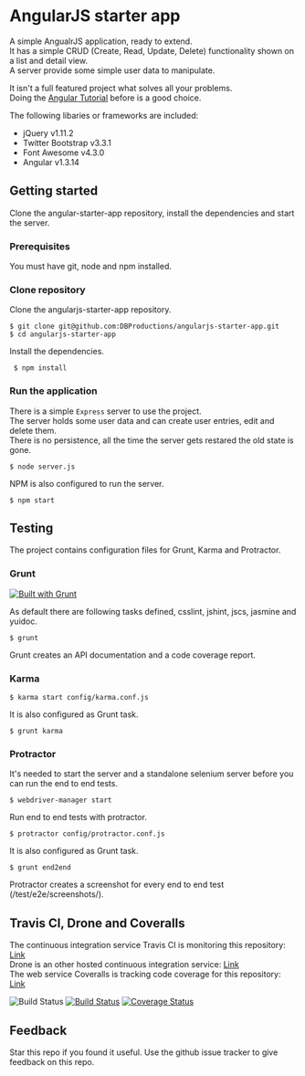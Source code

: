 # AngularJS starter app

A simple AngualrJS application, ready to extend.  
It has a simple CRUD (Create, Read, Update, Delete) functionality shown on a list and detail view.  
A server provide some simple user data to manipulate.

It isn't a full featured project what solves all your problems.  
Doing the [Angular Tutorial](https://docs.angularjs.org/tutorial) before is a good choice.  

The following libaries or frameworks are included:
* jQuery v1.11.2  
* Twitter Bootstrap v3.3.1  
* Font Awesome v4.3.0  
* Angular v1.3.14  

## Getting started

Clone the angular-starter-app repository, install the dependencies and start the server.

### Prerequisites

You must have git, node and npm installed.  

### Clone repository

Clone the angularjs-starter-app repository.

    $ git clone git@github.com:DBProductions/angularjs-starter-app.git
    $ cd angularjs-starter-app

Install the dependencies.

     $ npm install

### Run the application

There is a simple `Express` server to use the project.  
The server holds some user data and can create user entries, edit and delete them.  
There is no persistence, all the time the server gets restared the old state is gone.

    $ node server.js

NPM is also configured to run the server.

    $ npm start

## Testing

The project contains configuration files for Grunt, Karma and Protractor.

### Grunt

[![Built with Grunt](https://cdn.gruntjs.com/builtwith.png)](http://gruntjs.com/)

As default there are following tasks defined, csslint, jshint, jscs, jasmine and yuidoc.

    $ grunt

Grunt creates an API documentation and a code coverage report.

### Karma

    $ karma start config/karma.conf.js

It is also configured as Grunt task.

    $ grunt karma

### Protractor

It's needed to start the server and a standalone selenium server before you can run the end to end tests.

    $ webdriver-manager start

Run end to end tests with protractor.

    $ protractor config/protractor.conf.js

It is also configured as Grunt task.

    $ grunt end2end

Protractor creates a screenshot for every end to end test (/test/e2e/screenshots/).

## Travis CI, Drone and Coveralls

The continuous integration service Travis CI is monitoring this repository: [Link](https://travis-ci.org/DBProductions/angularjs-starter-app)  
Drone is an other hosted continuous integration service: [Link](https://drone.io/github.com/DBProductions/angularjs-starter-app)  
The web service Coveralls is tracking code coverage for this repository: [Link](https://coveralls.io/r/DBProductions/angularjs-starter-app)

![Build Status](https://travis-ci.org/DBProductions/angularjs-starter-app.svg?branch=master) 
[![Build Status](https://drone.io/github.com/DBProductions/angularjs-starter-app/status.png)](https://drone.io/github.com/DBProductions/angularjs-starter-app/latest)
[![Coverage Status](https://coveralls.io/repos/DBProductions/angularjs-starter-app/badge.png)](https://coveralls.io/r/DBProductions/angularjs-starter-app)

## Feedback
Star this repo if you found it useful. Use the github issue tracker to give feedback on this repo.